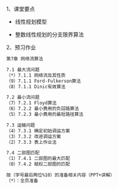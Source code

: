 1、课堂要点

- 线性规划模型

- 整数线性规划的分支限界算法

2、预习作业

```bash
第7章 网络流算法

7.1 最大流问题
（*）7.1.1 网络流及其性质
（9）7.1.1 Ford-Fulkerson算法
（8）7.1.1 Dinic有效算法

7.2 最小流问题
（7）7.2.1 Floyd算法
（6）7.2.2 最小费用的负回路算法
（5）7.2.3 最小费用的最短路径算法

7.3 运输问题
（4）7.3.1 确定初始调运方案
（3）7.3.2 改进调运方案
（2）7.3.3 表上作业法

7.4 二部图匹配
（1）7.4.1 二部图的最大匹配
（0）7.4.2 赋权二部图的匹配

按（学号最后两位%10）的准备相关内容（PPT+讲解）
（*）：全员准备
```